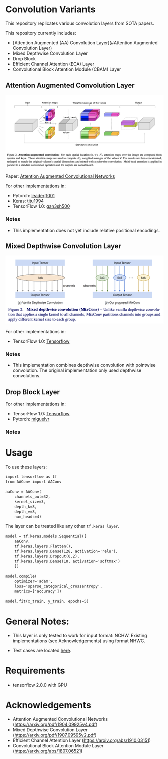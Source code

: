 # Convolution Variants
This repository replicates various convolution layers from SOTA papers.

This repository currently includes:
* [Attention Augmented (AA) Convolution Layer](#Attention Augmented Convolution Layer)
* Mixed Depthwise Convolution Layer
* Drop Block
* Efficient Channel Attention (ECA) Layer
* Convolutional Block Attention Module (CBAM) Layer





## Attention Augmented Convolution Layer

![AA Convolution Diagram](images/AA_conv_diagram.png)

Paper: [Attention Augmented Convolutional Networks](https://arxiv.org/abs/1904.09925)

For other implementations in:
* Pytorch: [leaderj1001](https://github.com/leaderj1001/Attention-Augmented-Conv2d)
* Keras: [titu1994](https://github.com/titu1994/keras-attention-augmented-convs)
* TensorFlow 1.0: [gan3sh500](https://github.com/gan3sh500/attention-augmented-conv) 


### Notes

* This implementation does not yet include relative positional encodings.






## Mixed Depthwise Convolution Layer

![Mix Conv Diagram](images/MixConv_diagram.png)

For other implementations in:
* TensorFlow 1.0: [Tensorflow](https://github.com/tensorflow/tpu/tree/master/models/official/mnasnet/mixnet)

### Notes

* This implementation combines depthwise convolution with pointwise convolution. The original implementation only used depthwise convolutions.



## Drop Block Layer

For other implementations in:
* TensorFlow 1.0: [Tensorflow](https://github.com/tensorflow/tpu/blob/master/models/official/resnet/)
* Pytorch: [miguelvr](https://github.com/miguelvr/dropblock)

### Notes


# Usage

To use these layers:

```
import tensorflow as tf
from AAConv import AAConv

aaConv = AAConv(
    channels_out=32,
    kernel_size=3,
    depth_k=8, 
    depth_v=8, 
    num_heads=4)
```

The layer can be treated like any other `tf.keras layer`.

```
model = tf.keras.models.Sequential([
    aaConv,
    tf.keras.layers.Flatten(),
    tf.keras.layers.Dense(128, activation='relu'),
    tf.keras.layers.Dropout(0.2),
    tf.keras.layers.Dense(10, activation='softmax')
    ])

model.compile(
    optimizer='adam',
    loss='sparse_categorical_crossentropy',
    metrics=['accuracy'])

model.fit(x_train, y_train, epochs=5)
```


# General Notes:

* This layer is only tested to work for input format: NCHW. Existing implementations (see Acknowledgements) using format NHWC.

* Test cases are located [here](https://github.com/JinLi711/Convolution_Variants/blob/master/Convolution_Variants/tests.py). 





# Requirements

* tensorflow 2.0.0 with GPU





# Acknowledgements

* Attention Augmented Convolutional Networks (https://arxiv.org/pdf/1904.09925v4.pdf)
* Mixed Depthwise Convolution Layer (https://arxiv.org/pdf/1907.09595v2.pdf)
* Efficient Channel Attention Layer (https://arxiv.org/abs/1910.03151)
* Convolutional Block Attention Module Layer (https://arxiv.org/abs/1807.06521)